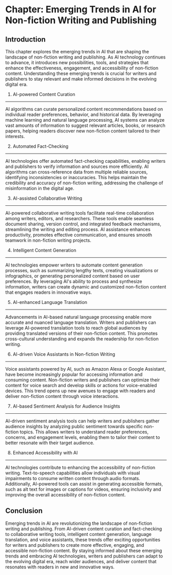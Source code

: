 Chapter: Emerging Trends in AI for Non-fiction Writing and Publishing
=====================================================================

Introduction
------------

This chapter explores the emerging trends in AI that are shaping the landscape of non-fiction writing and publishing. As AI technology continues to advance, it introduces new possibilities, tools, and strategies that enhance the effectiveness, engagement, and accessibility of non-fiction content. Understanding these emerging trends is crucial for writers and publishers to stay relevant and make informed decisions in the evolving digital era.

1. AI-powered Content Curation
------------------------------

AI algorithms can curate personalized content recommendations based on individual reader preferences, behavior, and historical data. By leveraging machine learning and natural language processing, AI systems can analyze vast amounts of information to suggest relevant articles, books, or research papers, helping readers discover new non-fiction content tailored to their interests.

2. Automated Fact-Checking
--------------------------

AI technologies offer automated fact-checking capabilities, enabling writers and publishers to verify information and sources more efficiently. AI algorithms can cross-reference data from multiple reliable sources, identifying inconsistencies or inaccuracies. This helps maintain the credibility and accuracy of non-fiction writing, addressing the challenge of misinformation in the digital age.

3. AI-assisted Collaborative Writing
------------------------------------

AI-powered collaborative writing tools facilitate real-time collaboration among writers, editors, and researchers. These tools enable seamless document sharing, version control, and integrated feedback mechanisms, streamlining the writing and editing process. AI assistance enhances productivity, promotes effective communication, and ensures smooth teamwork in non-fiction writing projects.

4. Intelligent Content Generation
---------------------------------

AI technologies empower writers to automate content generation processes, such as summarizing lengthy texts, creating visualizations or infographics, or generating personalized content based on user preferences. By leveraging AI's ability to process and synthesize information, writers can create dynamic and customized non-fiction content that engages readers in innovative ways.

5. AI-enhanced Language Translation
-----------------------------------

Advancements in AI-based natural language processing enable more accurate and nuanced language translation. Writers and publishers can leverage AI-powered translation tools to reach global audiences by providing translated versions of their non-fiction content. This promotes cross-cultural understanding and expands the readership for non-fiction writing.

6. AI-driven Voice Assistants in Non-fiction Writing
----------------------------------------------------

Voice assistants powered by AI, such as Amazon Alexa or Google Assistant, have become increasingly popular for accessing information and consuming content. Non-fiction writers and publishers can optimize their content for voice search and develop skills or actions for voice-enabled devices. This trend opens up new avenues to engage with readers and deliver non-fiction content through voice interactions.

7. AI-based Sentiment Analysis for Audience Insights
----------------------------------------------------

AI-driven sentiment analysis tools can help writers and publishers gather audience insights by analyzing public sentiment towards specific non-fiction topics. This allows writers to understand reader preferences, concerns, and engagement levels, enabling them to tailor their content to better resonate with their target audience.

8. Enhanced Accessibility with AI
---------------------------------

AI technologies contribute to enhancing the accessibility of non-fiction writing. Text-to-speech capabilities allow individuals with visual impairments to consume written content through audio formats. Additionally, AI-powered tools can assist in generating accessible formats, such as alt text for images or captions for videos, ensuring inclusivity and improving the overall accessibility of non-fiction content.

Conclusion
----------

Emerging trends in AI are revolutionizing the landscape of non-fiction writing and publishing. From AI-driven content curation and fact-checking to collaborative writing tools, intelligent content generation, language translation, and voice assistants, these trends offer exciting opportunities for writers and publishers to create more effective, engaging, and accessible non-fiction content. By staying informed about these emerging trends and embracing AI technologies, writers and publishers can adapt to the evolving digital era, reach wider audiences, and deliver content that resonates with readers in new and innovative ways.
